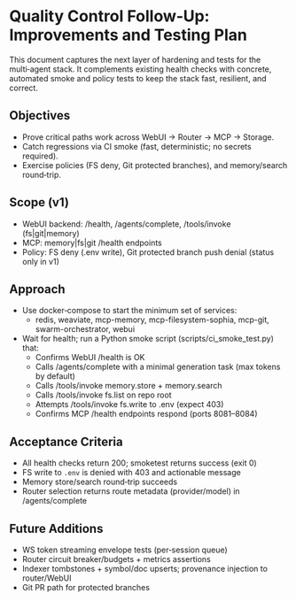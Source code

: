 # Quality Control Follow‑Up: Improvements and Testing Plan

This document captures the next layer of hardening and tests for the multi‑agent stack. It complements existing health checks with concrete, automated smoke and policy tests to keep the stack fast, resilient, and correct.

## Objectives
- Prove critical paths work across WebUI → Router → MCP → Storage.
- Catch regressions via CI smoke (fast, deterministic; no secrets required).
- Exercise policies (FS deny, Git protected branches), and memory/search round‑trip.

## Scope (v1)
- WebUI backend: /health, /agents/complete, /tools/invoke (fs|git|memory)
- MCP: memory|fs|git /health endpoints
- Policy: FS deny (.env write), Git protected branch push denial (status only in v1)

## Approach
- Use docker‑compose to start the minimum set of services:
  - redis, weaviate, mcp-memory, mcp-filesystem-sophia, mcp-git, swarm-orchestrator, webui
- Wait for health; run a Python smoke script (scripts/ci_smoke_test.py) that:
  - Confirms WebUI /health is OK
  - Calls /agents/complete with a minimal generation task (max tokens by default)
  - Calls /tools/invoke memory.store + memory.search
  - Calls /tools/invoke fs.list on repo root
  - Attempts /tools/invoke fs.write to .env (expect 403)
  - Confirms MCP /health endpoints respond (ports 8081–8084)

## Acceptance Criteria
- All health checks return 200; smoketest returns success (exit 0)
- FS write to `.env` is denied with 403 and actionable message
- Memory store/search round‑trip succeeds
- Router selection returns route metadata (provider/model) in /agents/complete

## Future Additions
- WS token streaming envelope tests (per‑session queue)
- Router circuit breaker/budgets + metrics assertions
- Indexer tombstones + symbol/doc upserts; provenance injection to router/WebUI
- Git PR path for protected branches

